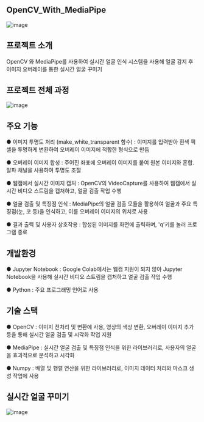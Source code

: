  OpenCV_With_MediaPipe
 ---
![image](https://github.com/user-attachments/assets/be61d4ea-a545-4684-ac39-3c70837b3ea1)


프로젝트 소개
---
OpenCV 와 MediaPipe를 사용하여 실시간 얼굴 인식 시스템을 사용해 얼굴 감지 후 이미지 오버레이를 통한 실시간 얼굴 꾸미기

프로젝트 전체 과정
----
![image](https://github.com/user-attachments/assets/6aa3465f-1d05-4112-be60-a7d3a9cb9eb1)

주요 기능
---
● 이미지 투명도 처리 (make_white_transparent 함수) : 이미지를 입력받아 흰색 픽셀을 투명하게 변환하여 오버레이 이미지에 적합한 형식으로 만듬

● 오버레이 이미지 합성 : 주어진 좌표에 오버레이 이미지를 붙여 원본 이미지와 혼합. 알파 채널을 사용하여 투명도 조절

● 웹캠에서 실시간 이미지 캡처 : OpenCV의 VideoCapture를 사용하여 웹캠에서 실시간 비디오 스트림을 캡처하고, 얼굴 검출 작업 수행

● 얼굴 검출 및 특징점 인식 : MediaPipe의 얼굴 검출 모듈을 활용하여 얼굴과 주요 특징점(눈, 코 등)을 인식하고, 이를 오버레이 이미지의 위치로 사용

● 결과 출력 및 사용자 상호작용 : 합성된 이미지를 화면에 출력하며, 'q'키를 눌러 프로그램 종료

개발환경
---
● Jupyter Notebook : Google Colab에서는 웹캠 지원이 되지 않아 Jupyter Notebook을 사용해 실시간 비디오 스트림을 캡처하고 얼굴 검출 작업 수행

● Python : 주요 프로그래밍 언어로 사용

기술 스택
---
● OpenCV : 이미지 전처리 및 변환에 사용, 영상의 색상 변환, 오버레이 이미지 추가 등을 통해 실시간 얼굴 검출 및 시각화 작업 지원

● MediaPipe : 실시간 얼굴 검출 및 특징점 인식을 위한 라이브러리로, 사용자의 얼굴을 효과적으로 분석하고 시각화

● Numpy : 배열 및 행렬 연산을 위한 라이브러리로, 이미지 데이터 처리와 마스크 생성 작업에 사용

실시간 얼굴 꾸미기
---
![image](https://github.com/user-attachments/assets/e2ac70de-1740-4548-9ddc-a4b14889dba0)
